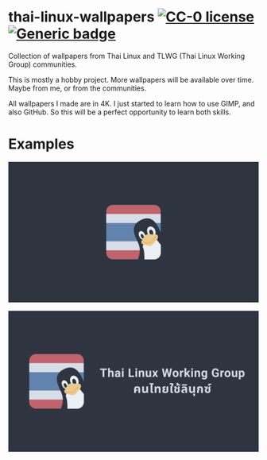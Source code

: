 # thai-linux-wallpapers [![CC-0 license](https://img.shields.io/badge/License-CC--0-blue.svg)](https://creativecommons.org/licenses/by-nd/4.0) [![Generic badge](https://img.shields.io/badge/Uses-GIMP-blueviolet.svg)](https://www.gimp.org/)

Collection of wallpapers from Thai Linux and TLWG (Thai Linux Working Group) communities.

This is mostly a hobby project. More wallpapers will be available over time. Maybe from me, or from the communities.

All wallpapers I made are in 4K. I just started to learn how to use GIMP, and also GitHub. So this will be a perfect opportunity to learn both skills.

# Examples

![linux-tux-thai](https://github.com/nerometa/thai-linux-wallpapers/blob/main/wallpapers/linux-tux-thai.png?raw=true)

![tlwg-nord](https://github.com/nerometa/thai-linux-wallpapers/blob/main/wallpapers/tlwg-nord.png?raw=true)
